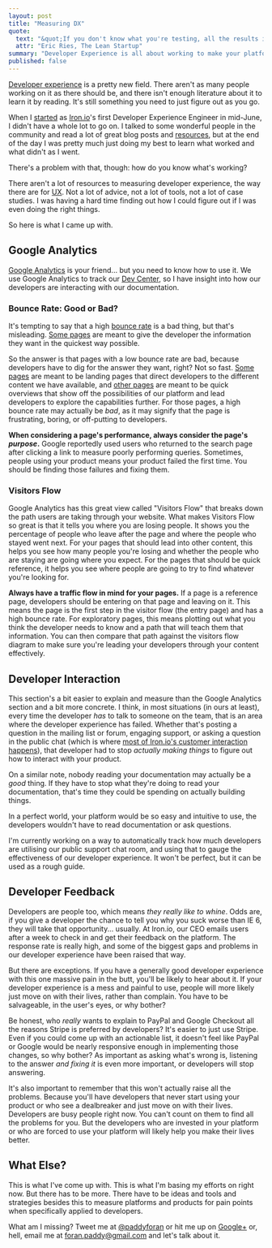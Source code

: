 ```yaml
---
layout: post
title: "Measuring DX"
quote:
  text: "&quot;If you don't know what you're testing, all the results in the world will tell you nothing.&quot;"
  attr: "Eric Ries, The Lean Startup"
summary: "Developer Experience is all about working to make your platforms pleasant for developers to build on. But how do you measure your success at making people happy?"
published: false
---
```

[Developer experience](http://www.developerexperience.org) is a pretty new field. There aren't as many people working on it as there should be, and there isn't enough literature about it to learn it by reading. It's still something you need to just figure out as you go.

When I [started](/posts/developer-experience-engineer) as [Iron.io](http://www.iron.io)'s first Developer Experience Engineer in mid-June, I didn't have a whole lot to go on. I talked to some wonderful people in the community and read a lot of great blog posts and [resources](http://developer-support-handbook.org), but at the end of the day I was pretty much just doing my best to learn what worked and what didn't as I went.

There's a problem with that, though: how do you know what's working?

There aren't a lot of resources to measuring developer experience, the way there are for [UX](http://www.measuringux.com). Not a lot of advice, not a lot of tools, not a lot of case studies. I was having a hard time finding out how I could figure out if I was even doing the right things.

So here is what I came up with.

## Google Analytics

[Google Analytics](http://www.google.com/analytics) is your friend... but you need to know how to use it. We use Google Analytics to track our [Dev Center](http://dev.iron.io), so I have insight into how our developers are interacting with our documentation.

### Bounce Rate: Good or Bad?
It's tempting to say that a high [bounce rate](http://support.google.com/googleanalytics/bin/answer.py?hl=en&answer=81986) is a bad thing, but that's misleading. [Some pages](http://dev.iron.io/worker/reference/environment) are meant to give the developer the information they want in the quickest way possible.

So the answer is that pages with a low bounce rate are bad, because developers have to dig for the answer they want, right? Not so fast. [Some pages](http://dev.iron.io) are meant to be landing pages that direct developers to the different content we have available, and [other pages](http://dev.iron.io/worker) are meant to be quick overviews that show off the possibilities of our platform and lead developers to explore the capabilities further. For those pages, a high bounce rate may actually be *bad*, as it may signify that the page is frustrating, boring, or off-putting to developers.

**When considering a page's performance, always consider the page's *purpose*.** Google reportedly used users who returned to the search page after clicking a link to measure poorly performing queries. Sometimes, people using your product means your product failed the first time. You should be finding those failures and fixing them.

### Visitors Flow

Google Analytics has this great view called &quot;Visitors Flow&quot; that breaks down the path users are taking through your website. What makes Visitors Flow so great is that it tells you where you are losing people. It shows you the percentage of people who leave after the page and where the people who stayed went next. For your pages that should lead into other content, this helps you see how many people you're losing and whether the people who are staying are going where you expect. For the pages that should be quick reference, it helps you see where people are going to try to find whatever you're looking for.

**Always have a traffic flow in mind for your pages.** If a page is a reference page, developers should be entering on that page and leaving on it. This means the page is the first step in the visitor flow (the entry page) and has a high bounce rate. For exploratory pages, this means plotting out what you think the developer needs to know and a path that will teach them that information. You can then compare that path against the visitors flow diagram to make sure you're leading your developers through your content effectively.

## Developer Interaction

This section's a bit easier to explain and measure than the Google Analytics section and a bit more concrete. I think, in most situations (in ours at least), every time the developer *has* to talk to someone on the team, that is an area where the developer experience has failed. Whether that's posting a question in the mailing list or forum, engaging support, or asking a question in the public chat (which is where [most of Iron.io's customer interaction happens](http://get.iron.io/chat)), that developer had to stop *actually making things* to figure out how to interact with your product.

On a similar note, nobody reading your documentation may actually be a *good* thing. If they have to stop what they're doing to read your documentation, that's time they could be spending on actually building things.

In a perfect world, your platform would be so easy and intuitive to use, the developers wouldn't have to read documentation or ask questions.

I'm currently working on a way to automatically track how much developers are utilising our public support chat room, and using that to gauge the effectiveness of our developer experience. It won't be perfect, but it can be used as a rough guide.

## Developer Feedback

Developers are people too, which means *they really like to whine*. Odds are, if you give a developer the chance to tell you why you suck worse than IE 6, they will take that opportunity... usually. At Iron.io, our CEO emails users after a week to check in and get their feedback on the platform. The response rate is really high, and some of the biggest gaps and problems in our developer experience have been raised that way.

But there are exceptions. If you have a generally good developer experience with this one massive pain in the butt, you'll be likely to hear about it. If your developer experience is a mess and painful to use, people will more likely just move on with their lives, rather than complain. You have to be salvageable, in the user's eyes, or why bother?

Be honest, who *really* wants to explain to PayPal and Google Checkout all the reasons Stripe is preferred by developers? It's easier to just use Stripe. Even if you could come up with an actionable list, it doesn't feel like PayPal or Google would be nearly responsive enough in implementing those changes, so why bother? As important as asking what's wrong is, listening to the answer *and fixing it* is even more important, or developers will stop answering.

It's also important to remember that this won't actually raise all the problems. Because you'll have developers that never start using your product or who see a dealbreaker and just move on with their lives. Developers are busy people right now. You can't count on them to find all the problems for you. But the developers who are invested in your platform or who are forced to use your platform will likely help you make their lives better.

## What Else?

This is what I've come up with. This is what I'm basing my efforts on right now. But there has to be more. There have to be ideas and tools and strategies besides this to measure platforms and products for pain points when specifically applied to developers.

What am I missing? Tweet me at [@paddyforan](http://twitter.com/paddyforan) or hit me up on [Google+](http://profiles.google.com/foran.paddy) or, hell, email me at [foran.paddy@gmail.com](mailto:foran.paddy@gmail.com) and let's talk about it.